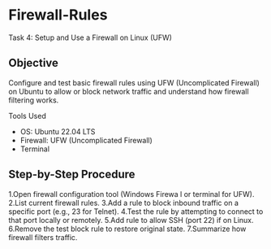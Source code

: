 # Firewall-Rules
Task 4: Setup and Use a Firewall on Linux (UFW)

##  Objective
Configure and test basic firewall rules using UFW (Uncomplicated Firewall) on Ubuntu to allow or block network traffic and understand how firewall filtering works.

Tools Used
- OS: Ubuntu 22.04 LTS
- Firewall: UFW (Uncomplicated Firewall)
- Terminal

## Step-by-Step Procedure
 1.Open firewall configuration tool (Windows Firewa l or terminal for UFW).
 2.List current firewall rules.
 3.Add a rule to block inbound traffic on a specific port (e.g., 23 for Telnet).
 4.Test the rule by attempting to connect to that port locally or remotely.
 5.Add rule to allow SSH (port 22) if on Linux.
 6.Remove the test block rule to restore original state.
 7.Summarize how firewall filters traffic.
